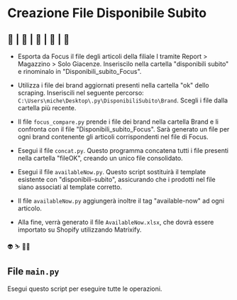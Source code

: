 # **Creazione File Disponibile Subito**

:crocodile: | :whale2: | :shark: | :pretzel: | :cowboy_hat_face:
---

+ Esporta da Focus il file degli articoli della filiale I tramite Report > Magazzino > Solo Giacenze. Inseriscilo nella cartella "disponibili subito" e rinominalo in "Disponibili_subito_Focus".

+ Utilizza i file dei brand aggiornati presenti nella cartella "ok" dello scraping. Inseriscili nel seguente percorso: `C:\Users\miche\Desktop\.py\DisponibiliSubito\Brand`. Scegli i file dalla cartella più recente.

+ Il file `focus_compare.py` prende i file dei brand nella cartella Brand e li confronta con il file "Disponibili_subito_Focus". Sarà generato un file per ogni brand contenente gli articoli corrispondenti nel file di Focus.

+ Esegui il file `concat.py`. Questo programma concatena tutti i file presenti nella cartella "fileOK", creando un unico file consolidato.

+ Esegui il file `availableNow.py`. Questo script sostituirà il template esistente con "disponibili-subito", assicurando che i prodotti nel file siano associati al template corretto.

+ Il file `availableNow.py` aggiungerà inoltre il tag "available-now" ad ogni articolo.

+ Alla fine, verrà generato il file `AvailableNow.xlsx`, che dovrà essere importato su Shopify utilizzando Matrixify.

:alien: :skier: :climbing_man:

## File `main.py`

Esegui questo script per eseguire tutte le operazioni.
